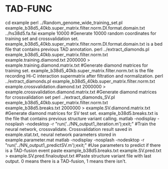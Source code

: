 # TAD-FUNC
cd example
perl ../Random_genome_wide_training_set.pl example_b38d5_40kb.super_matrix.filter.norm.DI.format.domain.txt ../hs38d5.fa.fai example 10000 #Generate 10000 random coordinates for training set and crossvalidation set. example_b38d5_40kb.super_matrix.filter.norm.DI.format.domain.txt is a bed file that contains previous TAD annotation.
perl ../extract_diamonds.pl example_b38d5_40kb.super_matrix.filter.norm.txt example.training.diamond.txt 2000000 > example.training.diamond.matrix.txt #Generate diamond matrices for training set. example_b38d5_40kb.super_matrix.filter.norm.txt is the file recording Hi-C interaction supermatrix after filtration and normalization.
perl ../extract_diamonds.pl example_b38d5_40kb.super_matrix.filter.norm.txt example.crossvalidation.diamond.txt 2000000 > example.crossvalidation.diamond.matrix.txt #Generate diamond matrices for crossvalidation set
perl ../extract_diamonds_SV.pl example_b38d5_40kb.super_matrix.filter.norm.txt example_b38d5.breaks.txt 2000000 > example.SV.diamond.matrix.txt #Generate diamond matrices for SV test set. example_b38d5.breaks.txt is the file that contains previous structure variant calling.
matlab -nodisplay -nosplash -nodesktop -r "run('../NN_output1_iteration.m');exit;" #Train the neural network, crossvalidate. Crossvalidation result saved in example.stat.txt, neural network parameters stored in example.parameter.mat
matlab -nodisplay -nosplash -nodesktop -r "run('../NN_output1_predictSV.m');exit;" #Use parameters to predict if there is a TAD-fusion event
paste example_b38d5.breaks.txt example.SV.pred.txt > example.SV.pred.finaloutput.txt #Paste structure variant file with last output. 0 means there is a TAD-fusion, 1 means there isn't. 
